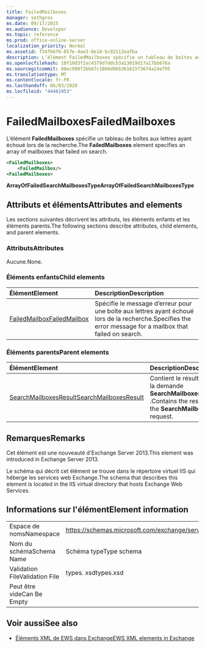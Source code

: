 ```yaml
---
title: FailedMailboxes
manager: sethgros
ms.date: 09/17/2015
ms.audience: Developer
ms.topic: reference
ms.prod: office-online-server
localization_priority: Normal
ms.assetid: f34fb6f6-057e-4ae3-8e10-bc92112eafba
description: L’élément FailedMailboxes spécifie un tableau de boîtes aux lettres ayant échoué lors de la recherche.
ms.openlocfilehash: 10f10d3f2ac4379d7ddcb3a13019d17a17bb676a
ms.sourcegitcommit: 88ec988f2bb67c1866d06b361615f3674a24e795
ms.translationtype: MT
ms.contentlocale: fr-FR
ms.lasthandoff: 06/03/2020
ms.locfileid: "44461953"
---
```

# <a name="failedmailboxes"></a><span data-ttu-id="083c7-103">FailedMailboxes</span><span class="sxs-lookup"><span data-stu-id="083c7-103">FailedMailboxes</span></span>

<span data-ttu-id="083c7-104">L’élément **FailedMailboxes** spécifie un tableau de boîtes aux lettres ayant échoué lors de la recherche.</span><span class="sxs-lookup"><span data-stu-id="083c7-104">The **FailedMailboxes** element specifies an array of mailboxes that failed on search.</span></span> 
  
```XML
<FailedMailboxes>
    <FailedMailbox/>
<FailedMailboxes>
```

 <span data-ttu-id="083c7-105">**ArrayOfFailedSearchMailboxesType**</span><span class="sxs-lookup"><span data-stu-id="083c7-105">**ArrayOfFailedSearchMailboxesType**</span></span>
## <a name="attributes-and-elements"></a><span data-ttu-id="083c7-106">Attributs et éléments</span><span class="sxs-lookup"><span data-stu-id="083c7-106">Attributes and elements</span></span>

<span data-ttu-id="083c7-107">Les sections suivantes décrivent les attributs, les éléments enfants et les éléments parents.</span><span class="sxs-lookup"><span data-stu-id="083c7-107">The following sections describe attributes, child elements, and parent elements.</span></span>
  
### <a name="attributes"></a><span data-ttu-id="083c7-108">Attributs</span><span class="sxs-lookup"><span data-stu-id="083c7-108">Attributes</span></span>

<span data-ttu-id="083c7-109">Aucune.</span><span class="sxs-lookup"><span data-stu-id="083c7-109">None.</span></span>
  
### <a name="child-elements"></a><span data-ttu-id="083c7-110">Éléments enfants</span><span class="sxs-lookup"><span data-stu-id="083c7-110">Child elements</span></span>

|<span data-ttu-id="083c7-111">**Élément**</span><span class="sxs-lookup"><span data-stu-id="083c7-111">**Element**</span></span>|<span data-ttu-id="083c7-112">**Description**</span><span class="sxs-lookup"><span data-stu-id="083c7-112">**Description**</span></span>|
|:-----|:-----|
|[<span data-ttu-id="083c7-113">FailedMailbox</span><span class="sxs-lookup"><span data-stu-id="083c7-113">FailedMailbox</span></span>](failedmailbox.md) <br/> |<span data-ttu-id="083c7-114">Spécifie le message d’erreur pour une boîte aux lettres ayant échoué lors de la recherche.</span><span class="sxs-lookup"><span data-stu-id="083c7-114">Specifies the error message for a mailbox that failed on search.</span></span>  <br/> |
   
### <a name="parent-elements"></a><span data-ttu-id="083c7-115">Éléments parents</span><span class="sxs-lookup"><span data-stu-id="083c7-115">Parent elements</span></span>

|<span data-ttu-id="083c7-116">**Élément**</span><span class="sxs-lookup"><span data-stu-id="083c7-116">**Element**</span></span>|<span data-ttu-id="083c7-117">**Description**</span><span class="sxs-lookup"><span data-stu-id="083c7-117">**Description**</span></span>|
|:-----|:-----|
|[<span data-ttu-id="083c7-118">SearchMailboxesResult</span><span class="sxs-lookup"><span data-stu-id="083c7-118">SearchMailboxesResult</span></span>](searchmailboxesresult.md) <br/> |<span data-ttu-id="083c7-119">Contient le résultat de la demande **SearchMailboxes** .</span><span class="sxs-lookup"><span data-stu-id="083c7-119">Contains the result of the **SearchMailboxes** request.</span></span>  <br/> |
   
## <a name="remarks"></a><span data-ttu-id="083c7-120">Remarques</span><span class="sxs-lookup"><span data-stu-id="083c7-120">Remarks</span></span>

<span data-ttu-id="083c7-121">Cet élément est une nouveauté d'Exchange Server 2013.</span><span class="sxs-lookup"><span data-stu-id="083c7-121">This element was introduced in Exchange Server 2013.</span></span>
  
<span data-ttu-id="083c7-122">Le schéma qui décrit cet élément se trouve dans le répertoire virtuel IIS qui héberge les services web Exchange.</span><span class="sxs-lookup"><span data-stu-id="083c7-122">The schema that describes this element is located in the IIS virtual directory that hosts Exchange Web Services.</span></span>
  
## <a name="element-information"></a><span data-ttu-id="083c7-123">Informations sur l'élément</span><span class="sxs-lookup"><span data-stu-id="083c7-123">Element information</span></span>

|||
|:-----|:-----|
|<span data-ttu-id="083c7-124">Espace de noms</span><span class="sxs-lookup"><span data-stu-id="083c7-124">Namespace</span></span>  <br/> |https://schemas.microsoft.com/exchange/services/2006/types  <br/> |
|<span data-ttu-id="083c7-125">Nom du schéma</span><span class="sxs-lookup"><span data-stu-id="083c7-125">Schema Name</span></span>  <br/> |<span data-ttu-id="083c7-126">Schéma type</span><span class="sxs-lookup"><span data-stu-id="083c7-126">Type schema</span></span>  <br/> |
|<span data-ttu-id="083c7-127">Validation File</span><span class="sxs-lookup"><span data-stu-id="083c7-127">Validation File</span></span>  <br/> |<span data-ttu-id="083c7-128">types. xsd</span><span class="sxs-lookup"><span data-stu-id="083c7-128">types.xsd</span></span>  <br/> |
|<span data-ttu-id="083c7-129">Peut être vide</span><span class="sxs-lookup"><span data-stu-id="083c7-129">Can Be Empty</span></span>  <br/> ||
   
## <a name="see-also"></a><span data-ttu-id="083c7-130">Voir aussi</span><span class="sxs-lookup"><span data-stu-id="083c7-130">See also</span></span>



- [<span data-ttu-id="083c7-131">Éléments XML de EWS dans Exchange</span><span class="sxs-lookup"><span data-stu-id="083c7-131">EWS XML elements in Exchange</span></span>](ews-xml-elements-in-exchange.md)

